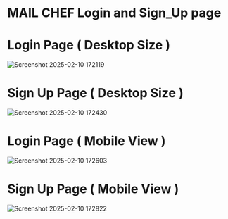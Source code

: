 # MAIL CHEF Login and Sign_Up page

# Login Page ( Desktop Size )

![Screenshot 2025-02-10 172119](https://github.com/user-attachments/assets/f0745fd3-9abc-4b24-adeb-3dc25bce0b5a)

# Sign Up Page ( Desktop Size )

![Screenshot 2025-02-10 172430](https://github.com/user-attachments/assets/38e3946f-ddf1-4933-8cfa-894572c80f80)

# Login Page ( Mobile View ) 

![Screenshot 2025-02-10 172603](https://github.com/user-attachments/assets/16abe8bd-6849-43cb-a69c-0dbec56b4b6d)

# Sign Up Page ( Mobile View )

![Screenshot 2025-02-10 172822](https://github.com/user-attachments/assets/f4c10e92-8323-4914-ab01-b71bf2b7a766)
